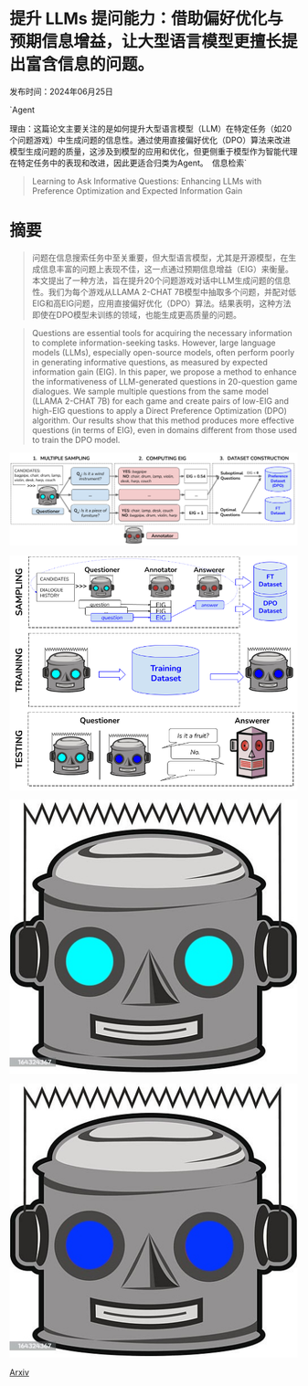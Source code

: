 # 提升 LLMs 提问能力：借助偏好优化与预期信息增益，让大型语言模型更擅长提出富含信息的问题。

发布时间：2024年06月25日

`Agent

理由：这篇论文主要关注的是如何提升大型语言模型（LLM）在特定任务（如20个问题游戏）中生成问题的信息性。通过使用直接偏好优化（DPO）算法来改进模型生成问题的质量，这涉及到模型的应用和优化，但更侧重于模型作为智能代理在特定任务中的表现和改进，因此更适合归类为Agent。` `信息检索`

> Learning to Ask Informative Questions: Enhancing LLMs with Preference Optimization and Expected Information Gain

# 摘要

> 问题在信息搜索任务中至关重要，但大型语言模型，尤其是开源模型，在生成信息丰富的问题上表现不佳，这一点通过预期信息增益（EIG）来衡量。本文提出了一种方法，旨在提升20个问题游戏对话中LLM生成问题的信息性。我们为每个游戏从LLAMA 2-CHAT 7B模型中抽取多个问题，并配对低EIG和高EIG问题，应用直接偏好优化（DPO）算法。结果表明，这种方法即使在DPO模型未训练的领域，也能生成更高质量的问题。

> Questions are essential tools for acquiring the necessary information to complete information-seeking tasks. However, large language models (LLMs), especially open-source models, often perform poorly in generating informative questions, as measured by expected information gain (EIG). In this paper, we propose a method to enhance the informativeness of LLM-generated questions in 20-question game dialogues. We sample multiple questions from the same model (LLAMA 2-CHAT 7B) for each game and create pairs of low-EIG and high-EIG questions to apply a Direct Preference Optimization (DPO) algorithm. Our results show that this method produces more effective questions (in terms of EIG), even in domains different from those used to train the DPO model.

![提升 LLMs 提问能力：借助偏好优化与预期信息增益，让大型语言模型更擅长提出富含信息的问题。](../../../paper_images/2406.17453/FIG_1.png)

![提升 LLMs 提问能力：借助偏好优化与预期信息增益，让大型语言模型更擅长提出富含信息的问题。](../../../paper_images/2406.17453/Appendix_.png)

![提升 LLMs 提问能力：借助偏好优化与预期信息增益，让大型语言模型更擅长提出富含信息的问题。](../../../paper_images/2406.17453/IP_4.jpg)

![提升 LLMs 提问能力：借助偏好优化与预期信息增益，让大型语言模型更擅长提出富含信息的问题。](../../../paper_images/2406.17453/IP_3.jpg)

[Arxiv](https://arxiv.org/abs/2406.17453)